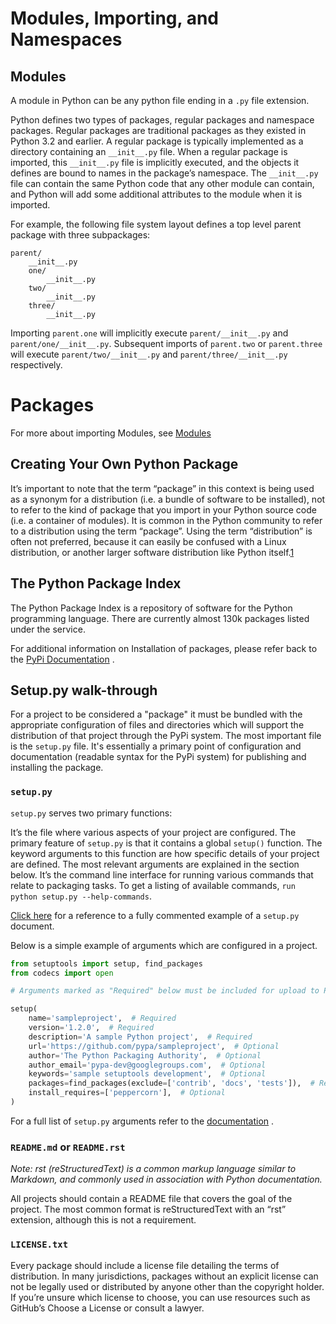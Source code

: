 # Modules, Importing, and Namespaces

## Modules
A module in Python can be any python file ending in a `.py` file extension.

Python defines two types of packages, regular packages and namespace packages. Regular packages are traditional packages as they existed in Python 3.2 and earlier. A regular package is typically implemented as a directory containing an `__init__.py` file. When a regular package is imported, this `__init__.py` file is implicitly executed, and the objects it defines are bound to names in the package’s namespace. The `__init__.py` file can contain the same Python code that any other module can contain, and Python will add some additional attributes to the module when it is imported.

For example, the following file system layout defines a top level parent package with three subpackages:
```
parent/
    __init__.py
    one/
        __init__.py
    two/
        __init__.py
    three/
        __init__.py
```

Importing `parent.one` will implicitly execute `parent/__init__.py` and `parent/one/__init__.py`. Subsequent imports of `parent.two` or `parent.three` will execute `parent/two/__init__.py` and `parent/three/__init__.py` respectively.

# Packages
For more about importing Modules, see [Modules](https://docs.python.org/3/tutorial/modules.html)

## Creating Your Own Python Package

It’s important to note that the term “package” in this context is being used as a synonym for a distribution (i.e. a bundle of software to be installed), not to refer to the kind of package that you import in your Python source code (i.e. a container of modules). It is common in the Python community to refer to a distribution using the term “package”. Using the term “distribution” is often not preferred, because it can easily be confused with a Linux distribution, or another larger software distribution like Python itself.[1](https://packaging.python.org/tutorials/installing-packages/)


## The Python Package Index
The Python Package Index is a repository of software for the Python programming language. There are currently almost 130k packages listed under the service.

For additional information on Installation of packages, please refer back to the [PyPi Documentation](https://packaging.python.org/tutorials/installing-packages/#use-pip-for-installing) .

## Setup.py walk-through
For a project to be considered a "package" it must be bundled with the appropriate configuration of files and directories which will support the distribution of that project through the PyPi system. The most important file is the `setup.py` file. It's essentially a primary point of configuration and documentation (readable syntax for the PyPi system) for publishing and installing the package.

### `setup.py`
`setup.py` serves two primary functions:

It’s the file where various aspects of your project are configured. The primary feature of `setup.py` is that it contains a global `setup()` function. The keyword arguments to this function are how specific details of your project are defined. The most relevant arguments are explained in the section below.
It’s the command line interface for running various commands that relate to packaging tasks. To get a listing of available commands, `run python setup.py --help-commands`.

[Click here](https://github.com/pypa/sampleproject/blob/master/setup.py)  for a reference to a fully commented example of a `setup.py` document.

Below is a simple example of arguments which are configured in a project.

```python
from setuptools import setup, find_packages
from codecs import open

# Arguments marked as "Required" below must be included for upload to PyPI.

setup(
    name='sampleproject',  # Required
    version='1.2.0',  # Required
    description='A sample Python project',  # Required
    url='https://github.com/pypa/sampleproject',  # Optional
    author='The Python Packaging Authority',  # Optional
    author_email='pypa-dev@googlegroups.com',  # Optional
    keywords='sample setuptools development',  # Optional
    packages=find_packages(exclude=['contrib', 'docs', 'tests']),  # Required
    install_requires=['peppercorn'],  # Optional
)
```

For a full list of `setup.py` arguments refer to the [documentation](https://packaging.python.org/tutorials/distributing-packages/#setup-args) .

### `README.md` or `README.rst`
_Note: rst (reStructuredText) is a common markup language similar to Markdown, and commonly used in association with Python documentation._

All projects should contain a README file that covers the goal of the project. The most common format is reStructuredText with an “rst” extension, although this is not a requirement.

### `LICENSE.txt`
Every package should include a license file detailing the terms of distribution. In many jurisdictions, packages without an explicit license can not be legally used or distributed by anyone other than the copyright holder. If you’re unsure which license to choose, you can use resources such as GitHub’s Choose a License or consult a lawyer.
